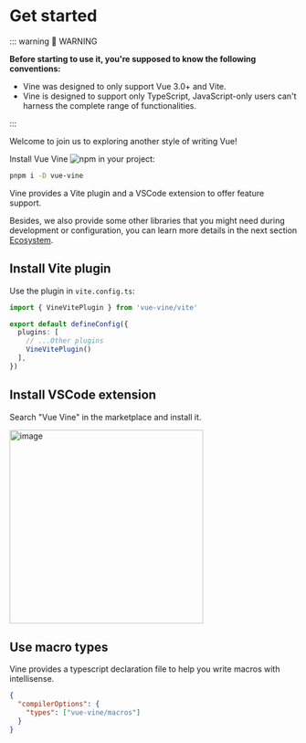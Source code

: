 # Get started

::: warning 🚨 WARNING

<b>Before starting to use it, you're supposed to know the following conventions:</b>

- Vine was designed to only support <span class="hlmark">Vue 3.0+</span> and <span class="hlmark">Vite</span>.
- Vine is designed to support <span class="hlmark">only TypeScript</span>, JavaScript-only users can't harness the complete range of functionalities.

:::

Welcome to join us to exploring another style of writing Vue!

Install Vue Vine ![npm](https://img.shields.io/npm/v/vue-vine) in your project:

```bash
pnpm i -D vue-vine
```

Vine provides a Vite plugin and a VSCode extension to offer feature support.

Besides, we also provide some other libraries that you might need during development or configuration, you can learn more details in the next section [Ecosystem](./ecosystem.md).

## Install Vite plugin

Use the plugin in `vite.config.ts`:

```ts
import { VineVitePlugin } from 'vue-vine/vite'

export default defineConfig({
  plugins: [
    // ...Other plugins
    VineVitePlugin()
  ],
})
```

## Install VSCode extension

Search "Vue Vine" in the marketplace and install it.

<img width="339" alt="image" src="/vscode-ext-download.png">

## Use macro types

Vine provides a typescript declaration file to help you write macros with intellisense.

```json
{
  "compilerOptions": {
    "types": ["vue-vine/macros"]
  }
}
```
